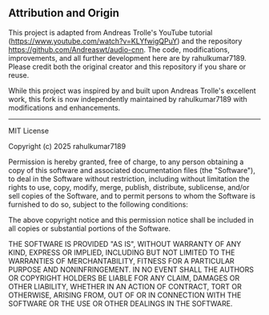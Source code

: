 ## Attribution and Origin

This project is adapted from Andreas Trolle's YouTube tutorial (https://www.youtube.com/watch?v=KLYfwigQPuY) and the repository https://github.com/Andreaswt/audio-cnn. The code, modifications, improvements, and all further development here are by rahulkumar7189. Please credit both the original creator and this repository if you share or reuse.

While this project was inspired by and built upon Andreas Trolle's excellent work, this fork is now independently maintained by rahulkumar7189 with modifications and enhancements.

---

MIT License

Copyright (c) 2025 rahulkumar7189

Permission is hereby granted, free of charge, to any person obtaining a copy
of this software and associated documentation files (the "Software"), to deal
in the Software without restriction, including without limitation the rights
to use, copy, modify, merge, publish, distribute, sublicense, and/or sell
copies of the Software, and to permit persons to whom the Software is
furnished to do so, subject to the following conditions:

The above copyright notice and this permission notice shall be included in all
copies or substantial portions of the Software.

THE SOFTWARE IS PROVIDED "AS IS", WITHOUT WARRANTY OF ANY KIND, EXPRESS OR
IMPLIED, INCLUDING BUT NOT LIMITED TO THE WARRANTIES OF MERCHANTABILITY,
FITNESS FOR A PARTICULAR PURPOSE AND NONINFRINGEMENT. IN NO EVENT SHALL THE
AUTHORS OR COPYRIGHT HOLDERS BE LIABLE FOR ANY CLAIM, DAMAGES OR OTHER
LIABILITY, WHETHER IN AN ACTION OF CONTRACT, TORT OR OTHERWISE, ARISING FROM,
OUT OF OR IN CONNECTION WITH THE SOFTWARE OR THE USE OR OTHER DEALINGS IN THE
SOFTWARE.
